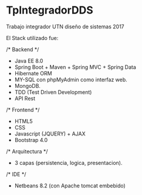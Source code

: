 # TpIntegradorDDS
Trabajo integrador UTN diseño de sistemas 2017

El Stack utilizado fue:

/* Backend */
- Java EE 8.0
- Spring Boot + Maven + Spring MVC + Spring Data
- Hibernate ORM
- MY-SQL con phpMyAdmin como interfaz web.
- MongoDB.
- TDD (Test Driven Development)
- API Rest

/* Frontend */
- HTML5
- CSS
- Javascript (JQUERY) + AJAX
- Bootstrap 4.0

/* Arquitectura */
- 3 capas (persistencia, logica, presentacion).

/* IDE */
- Netbeans 8.2 (con Apache tomcat embebido)
